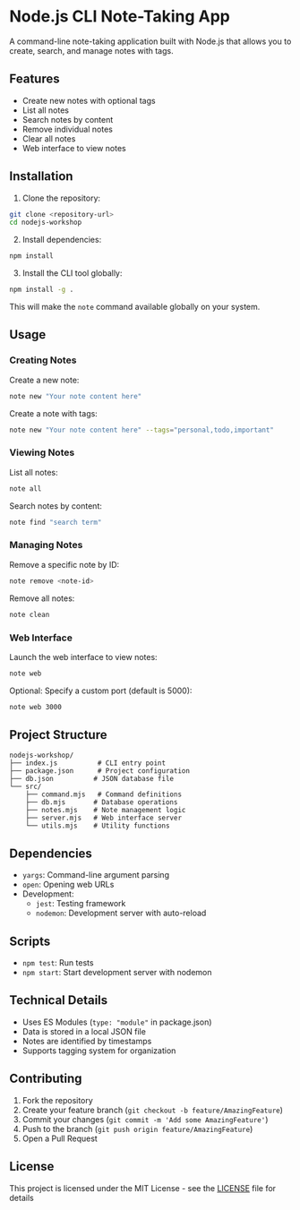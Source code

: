 # Node.js CLI Note-Taking App

A command-line note-taking application built with Node.js that allows you to create, search, and manage notes with tags.

## Features

- Create new notes with optional tags
- List all notes
- Search notes by content
- Remove individual notes
- Clear all notes
- Web interface to view notes

## Installation

1. Clone the repository:
```bash
git clone <repository-url>
cd nodejs-workshop
```

2. Install dependencies:
```bash
npm install
```

3. Install the CLI tool globally:
```bash
npm install -g .
```

This will make the `note` command available globally on your system.

## Usage

### Creating Notes

Create a new note:
```bash
note new "Your note content here"
```

Create a note with tags:
```bash
note new "Your note content here" --tags="personal,todo,important"
```

### Viewing Notes

List all notes:
```bash
note all
```

Search notes by content:
```bash
note find "search term"
```

### Managing Notes

Remove a specific note by ID:
```bash
note remove <note-id>
```

Remove all notes:
```bash
note clean
```

### Web Interface

Launch the web interface to view notes:
```bash
note web
```

Optional: Specify a custom port (default is 5000):
```bash
note web 3000
```

## Project Structure

```
nodejs-workshop/
├── index.js          # CLI entry point
├── package.json      # Project configuration
├── db.json          # JSON database file
└── src/
    ├── command.mjs   # Command definitions
    ├── db.mjs       # Database operations
    ├── notes.mjs    # Note management logic
    ├── server.mjs   # Web interface server
    └── utils.mjs    # Utility functions
```

## Dependencies

- `yargs`: Command-line argument parsing
- `open`: Opening web URLs
- Development:
    - `jest`: Testing framework
    - `nodemon`: Development server with auto-reload

## Scripts

- `npm test`: Run tests
- `npm start`: Start development server with nodemon

## Technical Details

- Uses ES Modules (`type: "module"` in package.json)
- Data is stored in a local JSON file
- Notes are identified by timestamps
- Supports tagging system for organization

## Contributing

1. Fork the repository
2. Create your feature branch (`git checkout -b feature/AmazingFeature`)
3. Commit your changes (`git commit -m 'Add some AmazingFeature'`)
4. Push to the branch (`git push origin feature/AmazingFeature`)
5. Open a Pull Request

## License
This project is licensed under the MIT License - see the [LICENSE](LICENSE) file for details
